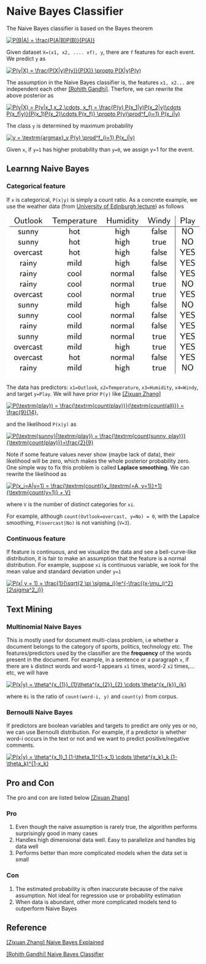 
# Naive Bayes Classifier


The Naive Bayes classifier is based on the Bayes theorem

<a href="https://www.codecogs.com/eqnedit.php?latex=P(B|A)&space;=&space;\frac{P(A|B)P(B)}{P(A)}" target="_blank"><img src="https://latex.codecogs.com/gif.latex?P(B|A)&space;=&space;\frac{P(A|B)P(B)}{P(A)}" title="P(B|A) = \frac{P(A|B)P(B)}{P(A)}" /></a>


Given dataset `X=(x1, x2, .... xf), y`, there are `f` features for each event. We predict `y` as

<a href="https://www.codecogs.com/eqnedit.php?latex=P(y|X)&space;=&space;\frac{P(X|y)P(y)}{P(X)}&space;\propto&space;P(X|y)P(y)" target="_blank"><img src="https://latex.codecogs.com/gif.latex?P(y|X)&space;=&space;\frac{P(X|y)P(y)}{P(X)}&space;\propto&space;P(X|y)P(y)" title="P(y|X) = \frac{P(X|y)P(y)}{P(X)} \propto P(X|y)P(y)" /></a>

The assumption in the Naive Bayes classifier is, the features `x1, x2...` are independent each other [[Rohith Gandhi]][Naive Bayes Classifier]. Therfore, we can rewrite the above posterior as

<a href="https://www.codecogs.com/eqnedit.php?latex=P(y|X)&space;=&space;P(y|x_1,x_2,\cdots,&space;x_f)&space;=&space;\frac{P(y)&space;P(x_1|y)P(x_2|y)\cdots&space;P(x_f|y)}{P(x_1)P(x_2)\cdots&space;P(x_f)}&space;\propto&space;P(y)\prod^f_{i=1}&space;P(x_i|y)" target="_blank"><img src="https://latex.codecogs.com/gif.latex?P(y|X)&space;=&space;P(y|x_1,x_2,\cdots,&space;x_f)&space;=&space;\frac{P(y)&space;P(x_1|y)P(x_2|y)\cdots&space;P(x_f|y)}{P(x_1)P(x_2)\cdots&space;P(x_f)}&space;\propto&space;P(y)\prod^f_{i=1}&space;P(x_i|y)" title="P(y|X) = P(y|x_1,x_2,\cdots, x_f) = \frac{P(y) P(x_1|y)P(x_2|y)\cdots P(x_f|y)}{P(x_1)P(x_2)\cdots P(x_f)} \propto P(y)\prod^f_{i=1} P(x_i|y)" /></a>

The class `y` is determined by maximum probability

<a href="https://www.codecogs.com/eqnedit.php?latex=y&space;=&space;\textrm{argmax}_y&space;P(y)&space;\prod^f_{i=1}&space;P(x_i|y)" target="_blank"><img src="https://latex.codecogs.com/gif.latex?y&space;=&space;\textrm{argmax}_y&space;P(y)&space;\prod^f_{i=1}&space;P(x_i|y)" title="y = \textrm{argmax}_y P(y) \prod^f_{i=1} P(x_i|y)" /></a>

Given `x`, if `y=1` has higher probability than `y=0`, we assign y=1 for the event.

## Learnng Naive Bayes

### Categorical feature

If `x` is categorical, `P(x|y)` is simply a count ratio. As a concrete example, we use the weather data (from [University of Edinburgh lecture](http://www.inf.ed.ac.uk/teaching/courses/inf2b/learnSlides/inf2b12-learnlec06.pdf)) as follows

![weather_data](images/example_data1.png)

The data has predictors: `x1=Outlook`, `x2=Temperature`, `x3=Humidity`, `x4=Windy`, and target `y=Play`. We will have prior `P(y)` like [[Zixuan Zhang]][Naive Bayes Explained]

<a href="https://www.codecogs.com/eqnedit.php?latex=P(\textrm{play})&space;=&space;\frac{\textrm{count(play)}}{\textrm{count(all)}}&space;=&space;\frac{9}{14}," target="_blank"><img src="https://latex.codecogs.com/gif.latex?P(\textrm{play})&space;=&space;\frac{\textrm{count(play)}}{\textrm{count(all)}}&space;=&space;\frac{9}{14}," title="P(\textrm{play}) = \frac{\textrm{count(play)}}{\textrm{count(all)}} = \frac{9}{14}," /></a>


and the likelihood `P(x|y)` as 

<a href="https://www.codecogs.com/eqnedit.php?latex=P(\textrm{sunny}|\textrm{play})&space;=&space;\frac{\textrm{count(sunny,&space;play)}}{\textrm{count(play)}}=\frac{2}{9}" target="_blank"><img src="https://latex.codecogs.com/gif.latex?P(\textrm{sunny}|\textrm{play})&space;=&space;\frac{\textrm{count(sunny,&space;play)}}{\textrm{count(play)}}=\frac{2}{9}" title="P(\textrm{sunny}|\textrm{play}) = \frac{\textrm{count(sunny, play)}}{\textrm{count(play)}}=\frac{2}{9}" /></a>

Note if some feature values never show (maybe lack of data), their likelihood will be zero, which makes the whole posterior probability zero. One simple way to fix this problem is called **Laplace smoothing**. We can rewrite the likelihood as

<a href="https://www.codecogs.com/eqnedit.php?latex=P(x_i=A|y=1)&space;=&space;\frac{\textrm{count(}x_i\textrm{=A,&space;y=1)}&plus;1}{\textrm{count(y=1)}&space;&plus;&space;V}" target="_blank"><img src="https://latex.codecogs.com/gif.latex?P(x_i=A|y=1)&space;=&space;\frac{\textrm{count(}x_i\textrm{=A,&space;y=1)}&plus;1}{\textrm{count(y=1)}&space;&plus;&space;V}" title="P(x_i=A|y=1) = \frac{\textrm{count(}x_i\textrm{=A, y=1)}+1}{\textrm{count(y=1)} + V}" /></a>

where `V` is the number of distinct categories for `xi`.

For example, although `count(Outlook=overcast, y=No) = 0`, with the Lapalce smoothing, `P(overcast|No)` is not vanishing (`V=3`).


### Continuous feature

If feature is continuous, and we visualize the data and see a bell-curve-like distribution, it is fair to make an assumption that the feature is a normal distribution. For example, suppose `xi` is continuous variable, we look for the mean value and standard deviation under `y=1`

<a href="https://www.codecogs.com/eqnedit.php?latex=P(x|&space;y&space;=&space;1)&space;=&space;\frac{1}{\sqrt{2&space;\pi&space;\sigma_i}}e^{-\frac{(x-\mu_i)^2}{2\sigma^2_i}}" target="_blank"><img src="https://latex.codecogs.com/gif.latex?P(x|&space;y&space;=&space;1)&space;=&space;\frac{1}{\sqrt{2&space;\pi&space;\sigma_i}}e^{-\frac{(x-\mu_i)^2}{2\sigma^2_i}}" title="P(x| y = 1) = \frac{1}{\sqrt{2 \pi \sigma_i}}e^{-\frac{(x-\mu_i)^2}{2\sigma^2_i}}" /></a>


## Text Mining

### Multinomial Naive Bayes

This is mostly used for document multi-class problem, i.e whether a document belongs to the category of sports, politics, technology etc. The features/predictors used by the classifier are the **frequency** of the words present in the document. For example, in a sentence or a paragraph `x`, if there are `k` distinct words and word-1 appears `x1` times, word-2 `x2` times,... etc, we will have

<a href="https://www.codecogs.com/eqnedit.php?latex=P(x|y)&space;=&space;\theta^{x_{1}}_{1}\theta^{x_{2}}_{2}&space;\cdots&space;\theta^{x_{k}}_{k}" target="_blank"><img src="https://latex.codecogs.com/gif.latex?P(x|y)&space;=&space;\theta^{x_{1}}_{1}\theta^{x_{2}}_{2}&space;\cdots&space;\theta^{x_{k}}_{k}" title="P(x|y) = \theta^{x_{1}}_{1}\theta^{x_{2}}_{2} \cdots \theta^{x_{k}}_{k}" /></a>

where `θi` is the ratio of `count(word-i, y)` and `count(y)` from corpus.


### Bernoulli Naive Bayes

If predictors are boolean variables and targets to predict are only yes or no, we can use Bernoulli distribution. For example, if a predictor is whether word-i occurs in the text or not and we want to predict positive/negative comments.

<a href="https://www.codecogs.com/eqnedit.php?latex=P(x|y)&space;=&space;\theta^{x_1}_1&space;(1-\theta_1)^{1-x_1}&space;\cdots&space;\theta^{x_k}_k&space;(1-\theta_k)^{1-x_k}" target="_blank"><img src="https://latex.codecogs.com/gif.latex?P(x|y)&space;=&space;\theta^{x_1}_1&space;(1-\theta_1)^{1-x_1}&space;\cdots&space;\theta^{x_k}_k&space;(1-\theta_k)^{1-x_k}" title="P(x|y) = \theta^{x_1}_1 (1-\theta_1)^{1-x_1} \cdots \theta^{x_k}_k (1-\theta_k)^{1-x_k}" /></a>



## Pro and Con

The pro and con are listed below [[Zixuan Zhang]][Naive Bayes Explained]

### Pro
1. Even though the naive assumption is rarely true, the algorithm performs surprisingly good in many cases
2. Handles high dimensional data well. Easy to parallelize and handles big data well
3. Performs better than more complicated models when the data set is small

### Con
1. The estimated probability is often inaccurate because of the naive assumption. Not ideal for regression use or probability estimation
2. When data is abundant, other more complicated models tend to outperform Naive Bayes






## Reference


[Naive Bayes Explained]: https://towardsdatascience.com/naive-bayes-explained-9d2b96f4a9c0
[[Zixuan Zhang] Naive Bayes Explained](https://towardsdatascience.com/naive-bayes-explained-9d2b96f4a9c0)


[Naive Bayes Classifier]: https://towardsdatascience.com/naive-bayes-classifier-81d512f50a7c
[[Rohith Gandhi] Naive Bayes Classifier](https://towardsdatascience.com/naive-bayes-classifier-81d512f50a7c)





